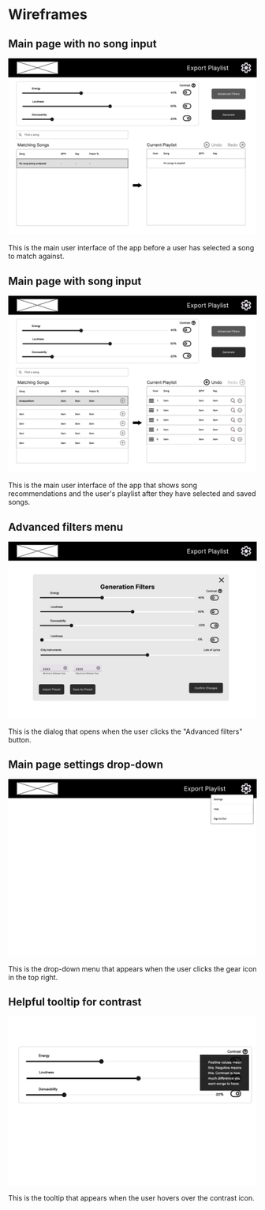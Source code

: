 # Wireframes

## Main page with no song input

![Main page with no song input](./assets/main-page-no-song.png)

This is the main user interface of the app before a user has selected a song to match against.

## Main page with song input

![Main page with song input](./assets/main-page.png)

This is the main user interface of the app that shows song recommendations and the user's playlist after they have selected and saved songs.

## Advanced filters menu

![Advanced filters menu](./assets/advanced-filters-menu.png)

This is the dialog that opens when the user clicks the "Advanced filters" button.

## Main page settings drop-down

![Main page settings drop-down](./assets/settings-open.png)

This is the drop-down menu that appears when the user clicks the gear icon in the top right.

## Helpful tooltip for contrast

![Helpful tooltip for contrast](./assets/contrast-help.png)

This is the tooltip that appears when the user hovers over the contrast icon.

